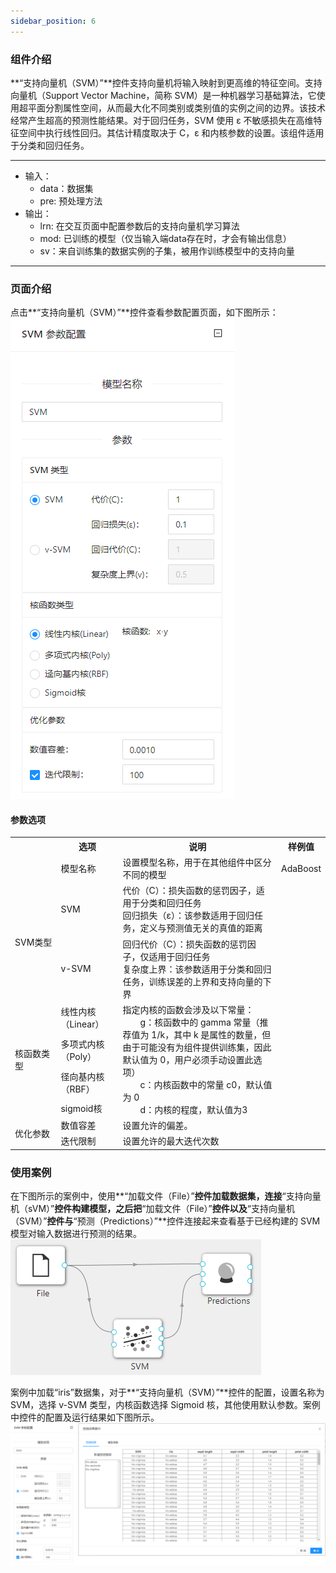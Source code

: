 ```yaml
---
sidebar_position: 6
---
```

### 组件介绍
**“支持向量机（SVM）”**控件支持向量机将输入映射到更高维的特征空间。支持向量机（Support Vector Machine，简称 SVM）是一种机器学习基础算法，它使用超平面分割属性空间，从而最大化不同类别或类别值的实例之间的边界。该技术经常产生超高的预测性能结果。对于回归任务，SVM 使用 ε 不敏感损失在高维特征空间中执行线性回归。其估计精度取决于 C，ε 和内核参数的设置。该组件适用于分类和回归任务。
<hr/>

- 输入：
  - data：数据集
  - pre: 预处理方法
- 输出：
  - lrn: 在交互页面中配置参数后的支持向量机学习算法
  - mod: 已训练的模型（仅当输入端data存在时，才会有输出信息）
  - sv：来自训练集的数据实例的子集，被用作训练模型中的支持向量
<hr/>


### 页面介绍
点击**“支持向量机（SVM）”**控件查看参数配置页面，如下图所示：  
[ ![](/img/aistudio/model/svm/param.png) ](/img/aistudio/model/svm/param.png)

#### 参数选项
<table>
  <tr>
    <th width="120"></th>
    <th width="120">选项</th>
    <th width="650">说明</th>
    <th>样例值</th>
  </tr>
  <tr>
      <td></td> 
      <td>模型名称</td> 
      <td>
      设置模型名称，用于在其他组件中区分不同的模型
      </td> 
      <td>AdaBoost</td>
  </tr>
  <tr>
      <td rowspan="2">SVM类型</td> 
      <td>SVM</td> 
      <td>
      代价（C）：损失函数的惩罚因子，适用于分类和回归任务 <br/>
      回归损失（ε）：该参数适用于回归任务，定义与预测值无关的真值的距离
      </td> 
      <td></td>
  </tr>
  <tr>
      <td>v-SVM</td> 
      <td>
      回归代价（C）：损失函数的惩罚因子，仅适用于回归任务 <br/>
      复杂度上界：该参数适用于分类和回归任务，训练误差的上界和支持向量的下界
      </td> 
      <td></td>
  </tr>
  <tr>
      <td rowspan="4">核函数类型</td> 
      <td>线性内核（Linear）</td> 
      <td rowspan="4">
      指定内核的函数会涉及以下常量： <br/>
      &emsp;&emsp;g：核函数中的 gamma 常量（推荐值为 1/k，其中 k 是属性的数量，但由于可能没有为组件提供训练集，因此默认值为 0，用户必须手动设置此选项）<br/>
      &emsp;&emsp;c：内核函数中的常量 c0，默认值为 0 <br/>
      &emsp;&emsp;d：内核的程度，默认值为3 <br/>
      </td> 
      <td></td>
  </tr>
  <tr>
      <td>多项式内核（Poly）</td> 
      <td></td> 
  </tr>
  <tr>
      <td>径向基内核（RBF）</td> 
      <td></td> 
  </tr>
  <tr>
      <td>sigmoid核</td> 
      <td></td> 
  </tr>
  <tr>
      <td rowspan="2">优化参数</td> 
      <td>数值容差</td> 
      <td>
      设置允许的偏差。
      </td> 
      <td></td>
  </tr>
  <tr>
      <td>迭代限制</td> 
      <td>
      设置允许的最大迭代次数
      </td> 
      <td></td>
  </tr>
</table>

### 使用案例
在下图所示的案例中，使用**“加载文件（File）”**控件加载数据集，连接**“支持向量机（sVM）”**控件构建模型，之后把**“加载文件（File）”**控件以及**“支持向量机（SVM）”**控件与**“预测（Predictions）”**控件连接起来查看基于已经构建的 SVM 模型对输入数据进行预测的结果。  
[ ![](/img/aistudio/model/svm/workflow.png)   ](/img/aistudio/model/svm/workflow.png)  

案例中加载“iris”数据集，对于**“支持向量机（SVM）”**控件的配置，设置名称为 SVM，选择 v-SVM 类型，内核函数选择 Sigmoid 核，其他使用默认参数。案例中控件的配置及运行结果如下图所示。
[ ![](/img/aistudio/model/svm/workflow-result.png) ](/img/aistudio/model/svm/workflow-result.png)